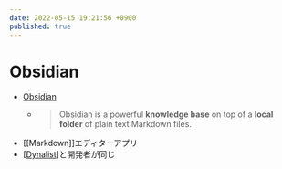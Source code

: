 ```yaml
---
date: 2022-05-15 19:21:56 +0900
published: true
---
```


# Obsidian

- [Obsidian](https://obsidian.md/)
  - > Obsidian is a powerful **knowledge base** on top of a **local folder** of plain text Markdown files.
- [[Markdown]]エディターアプリ
- [[Dynalist]]と開発者が同じ

[//begin]: # "Autogenerated link references for markdown compatibility"
[Dynalist]: Dynalist "Dynalist"
[//end]: # "Autogenerated link references"